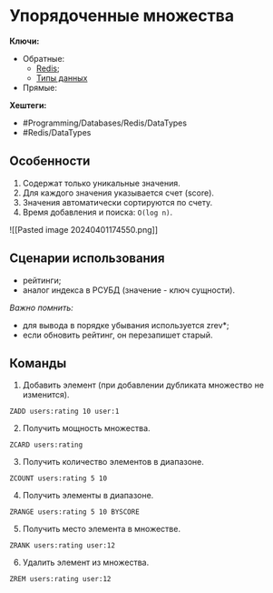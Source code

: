 
# Упорядоченные множества

**Ключи:**
- Обратные:
	- [Redis](redis);
	- [Типы данных](redis-data-types)
- Прямые:

**Хештеги:** 
- #Programming/Databases/Redis/DataTypes
- #Redis/DataTypes

## Особенности

1) Содержат только уникальные значения.
2) Для каждого значения указывается счет (score).
3) Значения автоматически сортируются по счету.
4) Время добавления и поиска: `O(log n)`.

![[Pasted image 20240401174550.png]]

## Сценарии использования

- рейтинги;
- аналог индекса в РСУБД (значение - ключ сущности).

*Важно помнить:*
- для вывода в порядке убывания используется zrev*;
- если обновить рейтинг, он перезапишет старый.

## Команды

1) Добавить элемент (при добавлении дубликата множество не изменится).
```redis
ZADD users:rating 10 user:1
```

2) Получить мощность множества.
```redis
ZCARD users:rating
```

3) Получить количество элементов в диапазоне.
```redis
ZCOUNT users:rating 5 10
```

4) Получить элементы в диапазоне.
```redis
ZRANGE users:rating 5 10 BYSCORE
```

5) Получить место элемента в множестве.
```redis
ZRANK users:rating user:12
```

6) Удалить элемент из множества.
```redis
ZREM users:rating user:12
```
